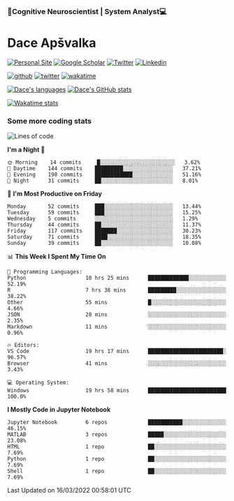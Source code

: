 ### 🧠Cognitive Neuroscientist | System Analyst💻
# Dace Apšvalka

[![Personal Site](https://img.shields.io/badge/website-teal?style=for-the-badge&logo=About.me&logoColor=white)](https://dcdace.net/)
[![Google Scholar](https://img.shields.io/badge/Scholar-yellow?style=for-the-badge&logo=googlescholar&logoColor=ffffff)](https://scholar.google.com/citations?hl=en&user=W8q0HBkAAAAJ&view_op=list_works&sortby=pubdate)
[![Twitter](https://img.shields.io/badge/Twitter-1DA1F2?logo=twitter&logoColor=white&style=for-the-badge)](https://twitter.com/dcdace)
[![Linkedin](https://img.shields.io/badge/linkedin-0077B5?logo=linkedin&logoColor=white&style=for-the-badge)](https://www.linkedin.com/in/dace-apsvalka/)

[![github](https://img.shields.io/github/followers/dcdace?logo=github&style=plastic)](https://github.com/dcdace?tab=followers "GitHub followers")
[![twitter](https://img.shields.io/twitter/follow/dcdace?label=followers&logo=twitter&color=%23007ec6&style=plastic)](https://twitter.com/dcdace "Twitter followers")
[![wakatime](https://wakatime.com/badge/user/6e7556d3-b1db-4eef-a7e8-9bad735fc27e.svg?style=plastic?v=2)](https://wakatime.com/@6e7556d3-b1db-4eef-a7e8-9bad735fc27e "Total time coded since Feb 28 2022")

[![Dace's languages](https://github-readme-stats.vercel.app/api/top-langs/?username=dcdace&langs_count=10&theme=nord&layout=compact)]() 
[![Dace's GitHub stats](https://github-readme-stats.vercel.app/api?username=dcdace&theme=dracula&hide=prs,issues&count_private=true&show_icons=true&hide_rank=true&include_all_commits=true&hide_title=false&custom_title=GitHub+Stats)](https://github.com/anuraghazra/github-readme-stats)

[![Wakatime stats](https://github-readme-stats.vercel.app/api/wakatime?username=dcdace&theme=react&layout=compact&custom_title=Coding+past+7+days&v=2)](https://wakatime.com/@6e7556d3-b1db-4eef-a7e8-9bad735fc27e "Recorded coding time in the past 7 days")
 ### Some more coding stats
<!--START_SECTION:waka-->
![Lines of code](https://img.shields.io/badge/From%20Hello%20World%20I%27ve%20Written-50%20Thousand%20lines%20of%20code-blue)

**I'm a Night 🦉** 

```text
🌞 Morning    14 commits     █░░░░░░░░░░░░░░░░░░░░░░░░   3.62% 
🌆 Daytime    144 commits    █████████░░░░░░░░░░░░░░░░   37.21% 
🌃 Evening    198 commits    ████████████░░░░░░░░░░░░░   51.16% 
🌙 Night      31 commits     ██░░░░░░░░░░░░░░░░░░░░░░░   8.01%

```
📅 **I'm Most Productive on Friday** 

```text
Monday       52 commits     ███░░░░░░░░░░░░░░░░░░░░░░   13.44% 
Tuesday      59 commits     ███░░░░░░░░░░░░░░░░░░░░░░   15.25% 
Wednesday    5 commits      ░░░░░░░░░░░░░░░░░░░░░░░░░   1.29% 
Thursday     44 commits     ██░░░░░░░░░░░░░░░░░░░░░░░   11.37% 
Friday       117 commits    ███████░░░░░░░░░░░░░░░░░░   30.23% 
Saturday     71 commits     ████░░░░░░░░░░░░░░░░░░░░░   18.35% 
Sunday       39 commits     ██░░░░░░░░░░░░░░░░░░░░░░░   10.08%

```


📊 **This Week I Spent My Time On** 

```text
💬 Programming Languages: 
Python                   10 hrs 25 mins      █████████████░░░░░░░░░░░░   52.19% 
R                        7 hrs 38 mins       █████████░░░░░░░░░░░░░░░░   38.22% 
Other                    55 mins             █░░░░░░░░░░░░░░░░░░░░░░░░   4.66% 
JSON                     28 mins             ░░░░░░░░░░░░░░░░░░░░░░░░░   2.35% 
Markdown                 11 mins             ░░░░░░░░░░░░░░░░░░░░░░░░░   0.96%

🔥 Editors: 
VS Code                  19 hrs 17 mins      ████████████████████████░   96.57% 
Browser                  41 mins             ░░░░░░░░░░░░░░░░░░░░░░░░░   3.43%

💻 Operating System: 
Windows                  19 hrs 58 mins      █████████████████████████   100.0%

```

**I Mostly Code in Jupyter Notebook** 

```text
Jupyter Notebook         6 repos             ███████████░░░░░░░░░░░░░░   46.15% 
MATLAB                   3 repos             █████░░░░░░░░░░░░░░░░░░░░   23.08% 
HTML                     1 repo              ██░░░░░░░░░░░░░░░░░░░░░░░   7.69% 
Python                   1 repo              ██░░░░░░░░░░░░░░░░░░░░░░░   7.69% 
Shell                    1 repo              ██░░░░░░░░░░░░░░░░░░░░░░░   7.69%

```



 Last Updated on 16/03/2022 00:58:01 UTC
<!--END_SECTION:waka-->